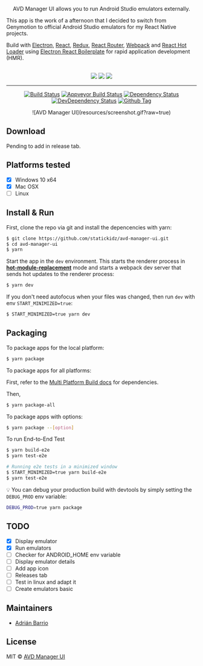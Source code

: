 <p align="center">
AVD Manager UI allows you to run Android Studio emulators externally.
</p>

This app is the work of a afternoon that I decided to switch from Genymotion to official Android Studio emulators for my React Native projects.

Build with <a href="http://electron.atom.io/">Electron</a>, <a href="https://facebook.github.io/react/">React</a>, <a href="https://github.com/reactjs/redux">Redux</a>, <a href="https://github.com/reactjs/react-router">React Router</a>, <a href="http://webpack.github.io/docs/">Webpack</a> and <a href="https://github.com/gaearon/react-hot-loader">React Hot Loader</a> using <a href="https://github.com/electron-react-boilerplate">Electron React Boilerplate</a> for rapid application development (HMR).

<div align="center">
<br>
<img src="https://forthebadge.com/images/badges/built-with-love.svg" />
<img src="https://forthebadge.com/images/badges/made-with-javascript.svg" />
<img src="https://forthebadge.com/images/badges/for-you.svg" />
</div>

<hr>

<div align="center">

[![Build Status][travis-image]][travis-url]
[![Appveyor Build Status][appveyor-image]][appveyor-url]
[![Dependency Status][david_img]][david_site]
[![DevDependency Status][david_img_dev]][david_site_dev]
[![Github Tag][github-tag-image]][github-tag-url]
</div>

<div align="center">
![AVD Manager UI](resources/screenshot.gif?raw=true)
</div>

## Download

Pending to add in release tab.

## Platforms tested

- [x] Windows 10 x64
- [x] Mac OSX
- [ ] Linux

## Install & Run

First, clone the repo via git and install the depencencies with yarn:

```bash
$ git clone https://github.com/statickidz/avd-manager-ui.git
$ cd avd-manager-ui
$ yarn
```

Start the app in the `dev` environment. This starts the renderer process in [**hot-module-replacement**](https://webpack.js.org/guides/hmr-react/) mode and starts a webpack dev server that sends hot updates to the renderer process:

```bash
$ yarn dev
```

If you don't need autofocus when your files was changed, then run `dev` with env `START_MINIMIZED=true`:

```bash
$ START_MINIMIZED=true yarn dev
```

## Packaging

To package apps for the local platform:

```bash
$ yarn package
```

To package apps for all platforms:

First, refer to the [Multi Platform Build docs](https://www.electron.build/multi-platform-build) for dependencies.

Then,

```bash
$ yarn package-all
```

To package apps with options:

```bash
$ yarn package --[option]
```

To run End-to-End Test

```bash
$ yarn build-e2e
$ yarn test-e2e

# Running e2e tests in a minimized window
$ START_MINIMIZED=true yarn build-e2e
$ yarn test-e2e
```

:bulb: You can debug your production build with devtools by simply setting the `DEBUG_PROD` env variable:

```bash
DEBUG_PROD=true yarn package
```

## TODO

- [x] Display emulator
- [x] Run emulators
- [ ] Checker for ANDROID_HOME env variable
- [ ] Display emulator details
- [ ] Add app icon
- [ ] Releases tab
- [ ] Test in linux and adapt it
- [ ] Create emulators basic

## Maintainers

- [Adrián Barrio](https://github.com/statickidz)

## License

MIT © [AVD Manager UI](https://github.com/statickidz/avd-manager-ui)

[npm-image]: https://img.shields.io/npm/v/electron-react-boilerplate.svg?style=flat-square
[github-tag-image]: https://img.shields.io/github/tag/statickidz/avd-manager-ui.svg
[github-tag-url]: https://github.com/statickidz/avd-manager-ui/releases/latest
[travis-image]: https://travis-ci.com/statickidz/avd-manager-ui.svg?branch=master
[travis-url]: https://travis-ci.com/statickidz/avd-manager-ui
[appveyor-image]: https://ci.appveyor.com/api/projects/status/github/statickidz/avd-manager-ui?svg=true
[appveyor-url]: https://ci.appveyor.com/project/statickidz/avd-manager-ui/branch/master
[david_img]: https://img.shields.io/david/statickidz/avd-manager-ui.svg
[david_site]: https://david-dm.org/statickidz/avd-manager-ui
[david_img_dev]: https://david-dm.org/statickidz/avd-manager-ui/dev-status.svg
[david_site_dev]: https://david-dm.org/statickidz/avd-manager-ui?type=dev
